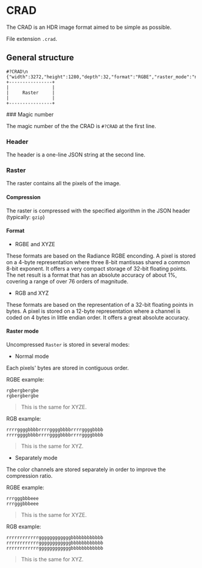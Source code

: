 # CRAD

The CRAD is an HDR image format aimed to be simple as possible.

File extension `.crad`.


## General structure

```
#?CRAD\n
{"width":3272,"height":1280,"depth":32,"format":"RGBE","raster_mode":"normal","compression":"gzip"}\n
+----------------+
|                |
|     Raster     |
|                |
+----------------+
```

### Magic number

The magic number of the the CRAD is `#?CRAD` at the first line.

### Header

The header is a one-line JSON string at the second line.

### Raster

The raster contains all the pixels of the image.

#### Compression

The raster is compressed with the specified algorithm in the JSON header (typically: `gzip`)

#### Format

- RGBE and XYZE

These formats are based on the Radiance RGBE enconding.
A pixel is stored on a 4-byte representation where three 8-bit mantissas shared a common 8-bit exponent.
It offers a very compact storage of 32-bit floating points.
The net result is a format that has an absolute accuracy of about 1%, covering a range of over 76 orders of magnitude.

- RGB and XYZ

These formats are based on the representation of a 32-bit floating points in bytes.
A pixel is stored on a 12-byte representation where a channel is coded on 4 bytes in little endian order.
It offers a great absolute accuracy.


#### Raster mode

Uncompressed `Raster` is stored in several modes:

- Normal mode

Each pixels' bytes are stored in contiguous order.

RGBE example:
```
rgbergbergbe
rgbergbergbe
```
> This is the same for XYZE.

RGB example:
```
rrrrggggbbbbrrrrggggbbbbrrrrggggbbbb
rrrrggggbbbbrrrrggggbbbbrrrrggggbbbb
```
> This is the same for XYZ.

- Separately mode

The color channels are stored separately in order to improve the compression ratio.

RGBE example:
```
rrrgggbbbeee
rrrgggbbbeee
```
> This is the same for XYZE.

RGB example:
```
rrrrrrrrrrrrggggggggggggbbbbbbbbbbbb
rrrrrrrrrrrrggggggggggggbbbbbbbbbbbb
rrrrrrrrrrrrggggggggggggbbbbbbbbbbbb
```
> This is the same for XYZ.

